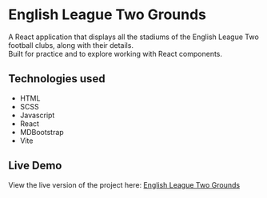 # English League Two Grounds
A React application that displays all the stadiums of the English League Two football clubs, along with their details.  
Built for practice and to explore working with React components.

## Technologies used
* HTML
* SCSS
* Javascript
* React
* MDBootstrap
* Vite

## Live Demo
View the live version of the project here: [English League Two Grounds](https://catalinbroinas.github.io/league-two-grounds/)
